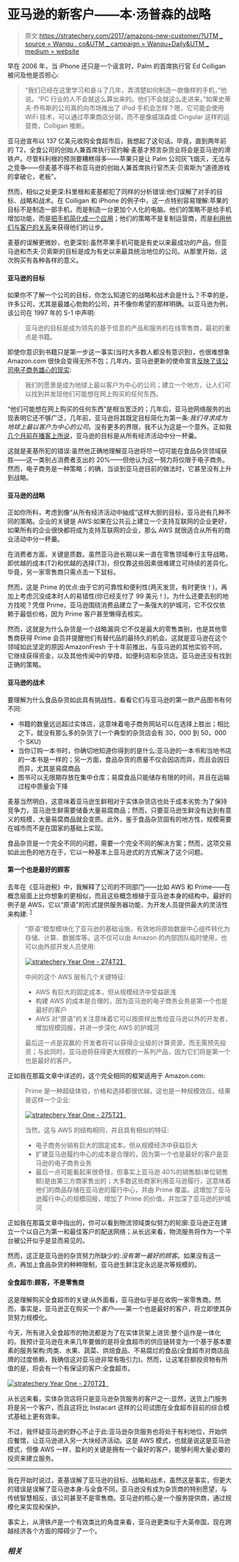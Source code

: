# 亚马逊的新客户——本·汤普森的战略

> 原文:[https://stratechery.com/2017/amazons-new-customer/?UTM _ source = Wanqu . co&UTM _ campaign = Wanqu+Daily&UTM _ medium = website](https://stratechery.com/2017/amazons-new-customer/?utm_source=wanqu.co&utm_campaign=Wanqu+Daily&utm_medium=website)

早在 2006 年，当 iPhone 还只是一个谣言时，Palm 的首席执行官 Ed Colligan 被问及他是否担心:

> “我们已经在这里学习和奋斗了几年，弄清楚如何制造一款像样的手机，”他说。“PC 行业的人不会就这么算出来的。他们不会就这么走进来。”如果史蒂夫·乔布斯的公司真的向市场推出了 iPod 手机会怎样？嗯，它可能会使用 WiFi 技术，可以通过苹果商店分销，而不是像威瑞森或 Cingular 这样的运营商，Colligan 推断。

亚马逊宣布以 137 亿美元收购全食超市后，我想起了这句话。毕竟，直到两年前的 T2，全食公司的创始人兼首席执行官约翰·麦基才预言杂货业将会是亚马逊的滑铁卢。尽管科利根的预测要糟糕得多——苹果只是让 Palm 公司灰飞烟灭，无法与之竞争——但麦基不得不称亚马逊的创始人兼首席执行官杰夫·贝索斯为“道德游戏的拿破仑，老板”。

然而，相似之处更深:科里根和麦基都犯了同样的分析错误:他们误解了对手的目标、战略和战术。在 Colligan 和 iPhone 的例子中，这一点特别容易理解:苹果的目标不是制造一部手机，而是制造一台更加个人化的电脑。他们的策略不是给手机增加功能，而是[把手机简化成一个应用](https://stratechery.com/2013/obsoletive/)；他们的策略不是复制运营商，而是[利用他们与客户的关系](https://stratechery.com/2014/apple-creates-leverage-future-apple-pay/)来获得他们的让步。

麦基的误解更微妙，也更深刻:虽然苹果手机可能是有史以来最成功的产品，但亚马逊和杰夫·贝索斯的目标是成为有史以来最具统治地位的公司。从那里开始，这次购买有各种各样的意义。

#### 亚马逊的目标

如果你不了解一个公司的目标，你怎么知道它的战略和战术会是什么？不幸的是，许多公司，尤其是最雄心勃勃的公司，并不像你希望的那样明确。以亚马逊为例，该公司在 1997 年的 S-1 中声明:

> 亚马逊的目标是成为领先的基于信息的产品和服务的在线零售商，最初的重点是书籍。

即使你意识到书籍只是第一步这一事实(当时大多数人都没有意识到)，也很难想象 Amazon.com 很快会变得无所不包；几年内，亚马逊更新的使命宣言[反映了该公司电子商务雄心的现实](https://web.archive.org/web/20030804040525/http://phx.corporate-ir.net/phoenix.zhtml?c=97664&p=irol-faq):

> 我们的愿景是成为地球上最以客户为中心的公司；建立一个地方，让人们可以找到并发现他们可能想在网上购买的任何东西。

“他们可能想在网上购买的任何东西”是相当宽泛的；几年后，亚马逊网络服务的出现表明它还不够广泛，几年前，亚马逊将其既定目标简化为第一条:*我们寻求成为地球上最以客户为中心的公司*。没有更多的界限，我不认为这是一个意外。正如我[几个月前在播客上所说](https://twitter.com/tommartin_ky/status/834799885975175170)，亚马逊的目标是从所有经济活动中分一杯羹。

这就是麦基所犯的错误:虽然他正确地理解亚马逊将尽一切可能在食品杂货领域获胜——这一类别占消费者支出的 20%——但他认为这一努力将仅限于电子商务。然而，电子商务是一种策略；的确，当谈到亚马逊目前的做法时，它甚至没有上升到战略。

#### 亚马逊的战略

正如你所料，考虑到像“从所有经济活动中抽成”这样大胆的目标，亚马逊有几种不同的策略。企业的关键是 AWS:如果在公共云上建立一个支持互联网的企业更好，如果所有的企业很快都将成为支持互联网的企业，那么 AWS 就很适合从所有的商业活动中分一杯羹。

在消费者方面，关键是质数。虽然亚马逊长期以来一直在零售领域奉行主导战略，即优越的成本(T2)和优越的选择(T3)，但仅靠这些因素很难建立可持续的差异化。毕竟，另一家零售商只需点击一下鼠标。

然而，这是 Prime 的优点:由于它的可靠性和便利性(两天发货，有时更快！)，再加上考虑沉没成本时人的易错性(你已经支付了 99 美元！)，为什么还要去别的地方找呢？凭借 Prime，亚马逊围绕消费品建立了一条强大的护城河，它不仅仅依赖于最低价格，因为 Prime 客户甚至懒得去核实。

然而，这就是为什么杂货是一个战略漏洞:它不仅是最大的零售类别，也是其他零售商获得 Prime 会员并提醒他们有替代品的最持久的机会。这就是亚马逊在这个领域如此坚定的原因:AmazonFresh 于十年前推出，与亚马逊的其他实验不同，它继续获得资金，以及其他传闻中的举措，如便利店和杂货店。亚马逊还没有找到正确的策略。

#### 亚马逊的战术

要理解为什么食品杂货如此具有挑战性，看看它们与亚马逊的第一款产品图书有何不同:

*   书籍的数量远远超过实体店，这意味着电子商务网站可以在选择上胜出；相比之下，就没有那么多的杂货了(一个典型的杂货店会有 30，000 到 50，000 个 SKU)
*   当你订购一本书时，你确切地知道你得到的是什么:亚马逊的一本书和当地书店的一本书是一样的；另一方面，食品杂货的质量不仅会因店而异，而且会因日而异，尤其是易腐商品
*   图书可以无限期存放在集中仓库；易腐食品只能储存有限的时间，并且在运输过程中质量会下降

麦基当然明白，这意味着亚马逊生鲜相对于实体杂货店也处于成本劣势:为了保持竞争力，亚马逊生鲜需要储备大量易腐商品；然而，只要亚马逊生鲜没有达到有意义的规模，大量易腐商品就会变质。此外，鉴于食品杂货固有的地方性，规模需要在城市而不是在国家的基础上实现。

食品杂货是一个完全不同的问题，需要一个完全不同的解决方案；然而，这项交易如此出色的地方在于，它以一种基本上亚马逊式的方式解决了这个问题。

#### 第一个也是最好的顾客

去年在《亚马逊税》中，我解释了公司的不同部门——比如 AWS 和 Prime——在概念层面上比你想象的更相似，而且这些概念根植于亚马逊本身的结构中。最好的例子是 AWS，它以“原语”的形式提供服务器功能，为开发人员提供最大的灵活性来构建: <sup id="rf1-2634">[1](#fn1-2634 "To be clear, AWS was not about selling extra capacity; it was new capability, and Amazon itself has slowly transitioned over time (as I understand it Amazon.com is still a hybrid) ")</sup>

> “原语”模型模块化了亚马逊的基础设施，有效地将原始数据中心组件转化为存储、计算、数据库等。这不仅可以由 Amazon 的内部团队临时使用，也可以由外部开发人员使用:
> 
> [![stratechery Year One - 274](../Images/3e6cbc187e0768fe7e30e51b356ad078.png)T2】](https://stratechery.com/2016/the-amazon-tax/)
> 
> 中间的这个 AWS 层有几个关键特征:
> 
> *   AWS 有巨大的固定成本，但从规模经济中受益匪浅
> *   构建 AWS 的成本是合理的，因为亚马逊的电子商务业务是第一个也是最好的客户
> *   AWS 对“原语”的关注意味着它可以按原样出售给亚马逊以外的开发者，增加规模回报，并进一步深化 AWS 的护城河
> 
> 最后这一点是双赢的:开发者将可以获得企业级的计算资源，而无需预先投资；与此同时，亚马逊将获得更大规模的一系列产品，因为它们将是第一个也是最好的客户。

正如我在那篇文章中详述的，这个完全相同的框架适用于 Amazon.com:

> Prime 是一种超级体验，价格和选择都很优越，这也是一种规模效应。结果是这样一个企业:
> 
> [![stratechery Year One - 275](../Images/775c7cca22587d217037ddc9627e70d7.png)T2】](https://stratechery.com/2016/the-amazon-tax/)
> 
> 当然，这与 AWS 的结构相同，并且具有相似的特征:
> 
> *   电子商务分销有巨大的固定成本，但从规模经济中获益巨大
> *   扩建亚马逊履约中心的成本是合理的，因为第一个也是最好的客户是亚马逊的电子商务业务
> *   最后一点可能看起来很奇怪，但事实上亚马逊 40%的销售额(单位销售额)是由第三方商家售出的；大多数这些商家利用亚马逊履行，这意味着他们的商品存储在亚马逊的履行中心，并由 Prime 覆盖。这增加了亚马逊履行中心的规模回报，增加了 Prime 的价值，并加深了亚马逊的护城河

正如我在那篇文章中指出的，你可以看到物流领域类似努力的轮廓:亚马逊正在建立一个以自己为第一和最佳客户的配送网络；从长远来看，物流服务将作为一个平台被公开似乎是显而易见的。

然而，这正是亚马逊的杂货努力所缺少的:*没有第一最好的顾客*。如果没有这一点，再加上食品杂货的种种限制，亚马逊生鲜注定永远是次等规模的。

#### 全食超市:顾客，不是零售商

这是理解购买全食超市的关键:从外面看，亚马逊似乎是在收购一家零售商。然而，事实是，亚马逊正在购买一个*客户*——第一个也是最好的客户，将立即使其杂货努力规模化。

今天，所有进入全食超市的物流都是为了在实体货架上进货:整个运作是一体化的。我预计亚马逊在未来几年要做的是将全食超市的供应链转变为一个基于基本要素的服务架构:肉类、水果、蔬菜、烘焙食品、不易腐烂的食品(全食超市对商店品牌的过度依赖，我确信这对亚马逊非常有吸引力)。然而，让这笔巨额投资物有所值的是，将会有一个有保证的客户:全食超市。

[![stratechery Year One - 270](../Images/70e2c75d6060c88c441d6b38912176bc.png)T2】](https://i0.wp.com/stratechery.com/wp-content/uploads/2017/06/stratechery-Year-One-270.png?ssl=1)

从长远来看，实体杂货店将只是亚马逊杂货服务的客户之一:显然，送货上门服务将是另一个客户，而且这将比 Instacart 这样的公司试图在全食超市目前的综合模式基础上更有效率。

不过，我怀疑亚马逊的野心不止于此:亚马逊杂货服务也将处于有利地位，开始供应餐馆，让亚马逊进入另一大块经济活动。这是 AWS 模式，也就是说这是亚马逊模式，但像 AWS 一样，盈利的关键是拥有一个最好的客户，能够利用大量必要的投资来建立服务。

* * *

我在开始时说过，麦基误解了亚马逊的目标、战略和战术，虽然这是事实，但更大的错误是误解了亚马逊本身:与全食不同，亚马逊没有成为杂货商的特别愿望，与传统智慧相反，该公司甚至不是零售商。亚马逊的核心是一个服务提供商，通过规模化来实现和保护。

事实上，从滑铁卢是一个有效类比的角度来看，亚马逊更类似于大英帝国，现在跨越经济各个方面的障碍少了一个。

### *相关*